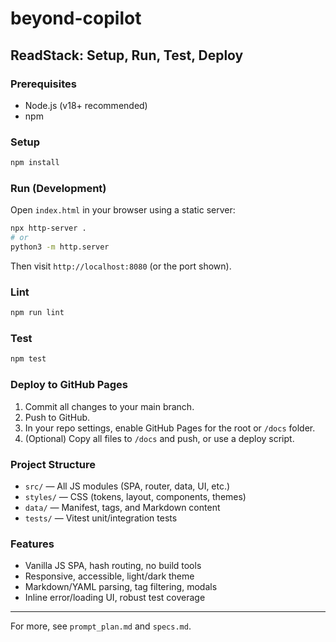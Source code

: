 # beyond-copilot

## ReadStack: Setup, Run, Test, Deploy

### Prerequisites
- Node.js (v18+ recommended)
- npm

### Setup
```sh
npm install
```

### Run (Development)
Open `index.html` in your browser using a static server:
```sh
npx http-server .
# or
python3 -m http.server
```
Then visit `http://localhost:8080` (or the port shown).

### Lint
```sh
npm run lint
```

### Test
```sh
npm test
```

### Deploy to GitHub Pages
1. Commit all changes to your main branch.
2. Push to GitHub.
3. In your repo settings, enable GitHub Pages for the root or `/docs` folder.
4. (Optional) Copy all files to `/docs` and push, or use a deploy script.

### Project Structure
- `src/` — All JS modules (SPA, router, data, UI, etc.)
- `styles/` — CSS (tokens, layout, components, themes)
- `data/` — Manifest, tags, and Markdown content
- `tests/` — Vitest unit/integration tests

### Features
- Vanilla JS SPA, hash routing, no build tools
- Responsive, accessible, light/dark theme
- Markdown/YAML parsing, tag filtering, modals
- Inline error/loading UI, robust test coverage

---

For more, see `prompt_plan.md` and `specs.md`.
